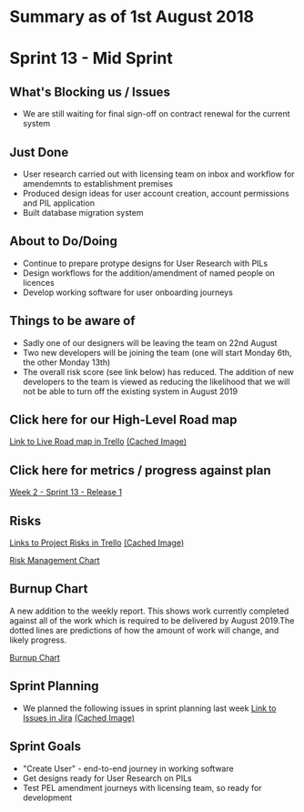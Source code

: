 # Summary as of 1st August 2018

# Sprint 13 - Mid Sprint

## What's Blocking us / Issues
* We are still waiting for final sign-off on contract renewal for the current system 

## Just Done
* User research carried out with licensing team on inbox and workflow for amendemnts to establishment premises
* Produced design ideas for user account creation, account permissions and PIL application
* Built database migration system

## About to Do/Doing
* Continue to prepare protype designs for User Research with PILs
* Design workflows for the addition/amendment of named people on licences
* Develop working software for user onboarding journeys

## Things to be aware of
* Sadly one of our designers will be leaving the team on 22nd August 
* Two new developers will be joining the team (one will start Monday 6th, the other Monday 13th)
* The overall risk score (see link below) has reduced. The addition of new developers to the team is viewed as reducing the likelihood that we will not be able to turn off the existing system in August 2019

## Click here for our High-Level Road map
[Link to Live Road map in Trello](https://trello.com/b/gDQdE01u/asl-roadmap)    [\(Cached Image\)](graphs/ASLRoadMap01082018.jpg)

## Click here for metrics / progress against plan
[Week 2 - Sprint 13 - Release 1](graphs/progress01082018.png)

## Risks
[Links to Project Risks in Trello](https://trello.com/b/VuFuCL7t/risk-register-and-kpis-asl-delivery)    [\(Cached Image\)](graphs/ASLRiskRegister01082018.jpg)

[Risk Management Chart](graphs/risk01082018.png)

## Burnup Chart
A new addition to the weekly report. This shows work currently completed against all of the work which is required to be delivered by August 2019.The dotted lines are predictions of how the amount of work will change, and likely progress.

[Burnup Chart](graphs/burnup01082018.svg)

## Sprint Planning
* We planned the following issues in sprint planning last week [Link to Issues in Jira](https://jira.digital.homeoffice.gov.uk/secure/RapidBoard.jspa?rapidView=261)    [\(Cached Image\)](graphs/sprint01082018.png)

## Sprint Goals
* "Create User" - end-to-end journey in working software
* Get designs ready for User Research on PILs
* Test PEL amendment journeys with licensing team, so ready for development

